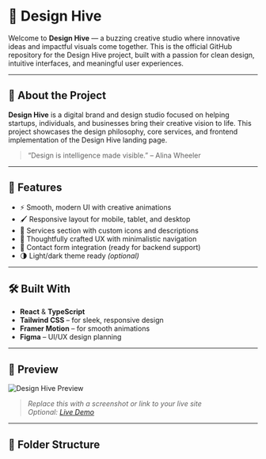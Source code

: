 # 🐝 Design Hive

Welcome to **Design Hive** — a buzzing creative studio where innovative ideas and impactful visuals come together. This is the official GitHub repository for the Design Hive project, built with a passion for clean design, intuitive interfaces, and meaningful user experiences.

---

## 🚀 About the Project

**Design Hive** is a digital brand and design studio focused on helping startups, individuals, and businesses bring their creative vision to life. This project showcases the design philosophy, core services, and frontend implementation of the Design Hive landing page.

> “Design is intelligence made visible.” – Alina Wheeler

---

## 🎨 Features

- ⚡ Smooth, modern UI with creative animations  
- 🖌️ Responsive layout for mobile, tablet, and desktop  
- 💼 Services section with custom icons and descriptions  
- 🧠 Thoughtfully crafted UX with minimalistic navigation  
- 📩 Contact form integration (ready for backend support)  
- 🌗 Light/dark theme ready *(optional)*  

---

## 🛠️ Built With

- **React** & **TypeScript**
- **Tailwind CSS** – for sleek, responsive design
- **Framer Motion** – for smooth animations
- **Figma** – UI/UX design planning

---

## 📸 Preview

![Design Hive Preview](https://your-image-link.com/preview.jpg)

> _*Replace this with a screenshot or link to your live site*_  
> _Optional: [Live Demo](https://your-live-link.com)_

---

## 📁 Folder Structure

